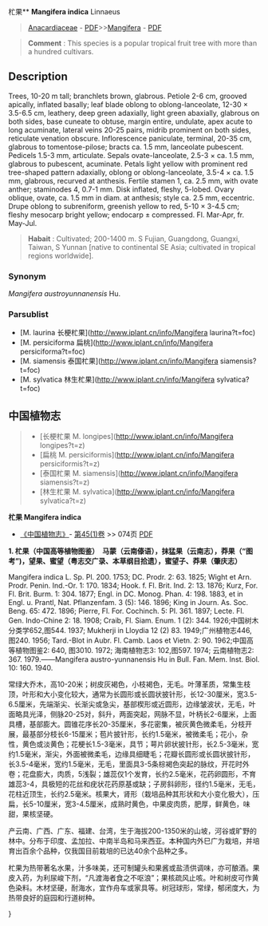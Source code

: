 杧果** **Mangifera indica** Linnaeus

> [Anacardiaceae](http://www.iplant.cn/info/Anacardiaceae?t=foc) - [PDF](http://www.iplant.cn/foc/pdf/Anacardiaceae.pdf)>>[Mangifera](http://www.iplant.cn/info/Mangifera?t=foc) - [PDF](http://www.iplant.cn/foc/pdf/Mangifera.pdf)

> **Comment** : 
> This species is a popular tropical fruit tree with more than a hundred cultivars.

## Description

Trees, 10-20 m tall; branchlets brown, glabrous. Petiole 2-6 cm, grooved apically, inflated basally; leaf blade oblong to oblong-lanceolate, 12-30 × 3.5-6.5 cm, leathery, deep green adaxially, light green abaxially, glabrous on both sides, base cuneate to obtuse, margin entire, undulate, apex acute to long acuminate, lateral veins 20-25 pairs, midrib prominent on both sides, reticulate venation obscure. Inflorescence paniculate, terminal, 20-35 cm, glabrous to tomentose-pilose; bracts ca. 1.5 mm, lanceolate pubescent. Pedicels 1.5-3 mm, articulate. Sepals ovate-lanceolate, 2.5-3 × ca. 1.5 mm, glabrous to pubescent, acuminate. Petals light yellow with prominent red tree-shaped pattern adaxially, oblong or oblong-lanceolate, 3.5-4 × ca. 1.5 mm, glabrous, recurved at anthesis. Fertile stamen 1, ca. 2.5 mm, with ovate anther; staminodes 4, 0.7-1 mm. Disk inflated, fleshy, 5-lobed. Ovary oblique, ovate, ca. 1.5 mm in diam. at anthesis; style ca. 2.5 mm, eccentric. Drupe oblong to subreniform, greenish yellow to red, 5-10 × 3-4.5 cm; fleshy mesocarp bright yellow; endocarp ± compressed. Fl. Mar-Apr, fr. May-Jul.

> **Habait** : 
> Cultivated; 200-1400 m. S Fujian, Guangdong, Guangxi, Taiwan, S Yunnan [native to continental SE Asia; cultivated in tropical regions worldwide].

### Synonym
*Mangifera austroyunnanensis* Hu.

### Parsublist

* [M.  laurina  长梗杧果](http://www.iplant.cn/info/Mangifera laurina?t=foc)
* [M.  persiciforma  扁桃](http://www.iplant.cn/info/Mangifera persiciforma?t=foc)
* [M.  siamensis  泰国杧果](http://www.iplant.cn/info/Mangifera siamensis?t=foc)
* [M.  sylvatica  林生杧果](http://www.iplant.cn/info/Mangifera sylvatica?t=foc)

## 中国植物志

> * [长梗杧果  M.  longipes](http://www.iplant.cn/info/Mangifera longipes?t=z)
> * [扁桃  M.  persiciformis](http://www.iplant.cn/info/Mangifera persiciformis?t=z)
> * [泰国杧果  M.  siamensis](http://www.iplant.cn/info/Mangifera siamensis?t=z)
> * [林生杧果  M.  sylvatica](http://www.iplant.cn/info/Mangifera sylvatica?t=z)

**杧果 Mangifera indica**

* [《中国植物志》](http://www.iplant.cn/frps)- [第45(1)卷](http://www.iplant.cn/frps/vol/45(1)) >> 074页 [PDF](http://www.iplant.cn/frps/pdf/45(1)/074.PDF)

**1. 杧果（中国高等植物图鉴）　马蒙（云南傣语），抹猛果（云南志），莽果（“图考”)，望果、蜜望（粤志交广录、本草纲目拾遗），蜜望子、莽果（肇庆志）**

Mangifera indica L. Sp. Pl. 200. 1753; DC. Prodr. 2: 63. 1825; Wight et Arn. Prodr. Penin. Ind.-Or. 1: 170. 1834; Hook. f. Fl. Brit. Ind. 2: 13. 1876; Kurz, For. Fl. Brit. Burm. 1: 304. 1877; Engl. in DC. Monog. Phan. 4: 198. 1883, et in Engl. u. Prantl, Nat. Pflanzenfam. 3 (5): 146. 1896; King in Journ. As. Soc. Beng. 65: 472. 1896; Pierre, Fl. For. Cochinch. 5: Pl. 361. 1897; Lecte. Fl. Gen. Indo-Chine 2: 18. 1908; Craib, Fl. Siam. Enum. 1 (2): 344. 1926;中国树木分类学652,图544. 1937; Mukherji in Lloydia 12 (2) 83. 1949;广州植物志446, 图240. 1956; Tard.-Blot in Aubr. Fl. Camb. Laos et Vietn. 2: 90. 1962;中国高等植物图鉴2: 640, 图3010. 1972; 海南植物志3: 102,图597. 1974; 云南植物志2: 367. 1979.——Mangifera austro-yunnanensis Hu in Bull. Fan. Mem. Inst. Biol. 10: 160. 1940.

常绿大乔木，高10-20米；树皮灰褐色，小枝褐色，无毛。叶薄革质，常集生枝顶，叶形和大小变化较大，通常为长圆形或长圆状披针形，长12-30厘米，宽3.5-6.5厘米，先端渐尖、长渐尖或急尖，基部楔形或近圆形，边缘皱波状，无毛，叶面略具光泽，侧脉20-25对，斜升，两面突起，网脉不显，叶柄长2-6厘米，上面具槽，基部膨大。圆锥花序长20-35厘米，多花密集，被灰黄色微柔毛，分枝开展，最基部分枝长6-15厘米；苞片披针形，长约1.5毫米，被微柔毛；花小，杂性，黄色或淡黄色；花梗长1.5-3毫米，具节；萼片卵状披针形，长2.5-3毫米，宽约1.5毫米，渐尖，外面被微柔毛，边缘具细睫毛；花瓣长圆形或长圆状披针形，长3.5-4毫米，宽约1.5毫米，无毛，里面具3-5条棕褐色突起的脉纹，开花时外卷；花盘膨大，肉质，5浅裂；雄蕊仅1个发育，长约2.5毫米，花药卵圆形，不育雄蕊3-4，具极短的花丝和疣状花药原基或缺；子房斜卵形，径约1.5毫米，无毛，花柱近顶生，长约2.5毫米。核果大，肾形（栽培品种其形状和大小变化极大），压扁，长5-10厘米，宽3-4.5厘米，成熟时黄色，中果皮肉质，肥厚，鲜黄色，味甜，果核坚硬。

产云南、广西、广东、福建、台湾，生于海拔200-1350米的山坡，河谷或旷野的林中。分布于印度、孟加拉、中南半岛和马来西亚。本种国内外巳广为栽培，并培育出百余个品种，仅我国目前栽培的已达40余个品种之多。

杧果为热带著名水果，汁多味美，还可制罐头和果酱或盐渍供调味，亦可酿酒。果皮入药，为利尿峻下剂，“凡渡海者食之不呕浪”；果核疏风止咳。叶和树皮可作黄色染料。木材坚硬，耐海水，宜作舟车或家具等。树冠球形，常绿，郁闭度大，为热带良好的庭园和行道树种。

}